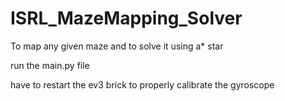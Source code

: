 # ISRL_MazeMapping_Solver
To map any given maze and to solve it using a* star

run the main.py file

have to restart the ev3 brick to properly calibrate the gyroscope
